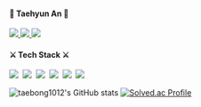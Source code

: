 <div>
<h4>🌊 Taehyun An 🌊</h4>
      <a href="https://hits.seeyoufarm.com"><img src="https://hits.seeyoufarm.com/api/count/incr/badge.svg?url=https%3A%2F%2Fgithub.com%2Fdksxogus1012&count_bg=%23009EFF&title_bg=%23009EFF&icon=iconify.svg&icon_color=%23E7E7E7&title=HI&edge_flat=true"/>
      </a>
      <a href="https://velog.io/@taebong1012" target="_blank">
        <img src="https://img.shields.io/badge/Velog-20C997?style=flat-square&logo=Velog&logoColor=white"/>
      </a>
      <a href="https://www.instagram.com/taebong10.12/" target="_blank">
       <img src="https://img.shields.io/badge/Instagram-FE1E82?style=flat-square&logo=Instagram&logoColor=white"/>
      </a>
  
  <!--  기술스택  -->
  <p align="center">
    <h4>⚔️ Tech Stack ⚔️</h4>
    <img src="https://img.shields.io/badge/Javascript-F7DF1E?style=flat-square&logo=Javascript&logoColor=white"/>&nbsp 
    <img src="https://img.shields.io/badge/React-61DAFB?style=flat-square&logo=React&logoColor=white"/>&nbsp
    <img src="https://img.shields.io/badge/Redux-764ABC?style=flat-square&logo=Redux&logoColor=white"/>&nbsp
    <img src="https://img.shields.io/badge/StyledComponents-DB7093?style=flat-square&logo=styled-components&logoColor=white"/>&nbsp
    <img src="https://img.shields.io/badge/Java-007396?style=flat-square&logo=Java&logoColor=white"/>&nbsp
    <img src="https://img.shields.io/badge/Flutter-54C5F8?style=flat-square&logo=Flutter&logoColor=white"/>&nbsp
  </p>
  
   
  ![taebong1012's GitHub stats](https://github-readme-stats.vercel.app/api?username=taebong1012&hide=contribs&theme=flag-india)
  [![Solved.ac Profile](http://mazassumnida.wtf/api/v2/generate_badge?boj=dksxogus1012)](https://solved.ac/dksxogus1012/)

 </div> 
  

